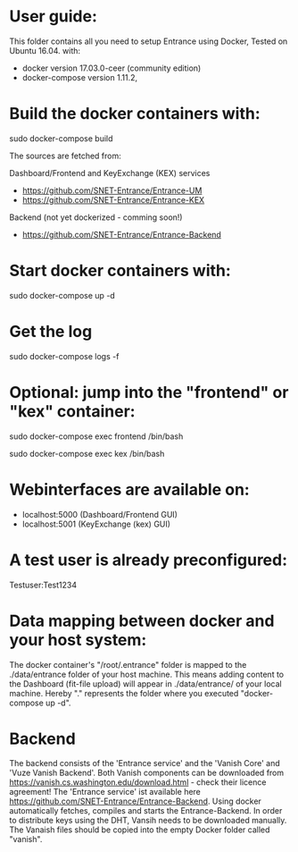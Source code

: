 # User guide:
This folder contains all you need to setup Entrance using Docker, 
Tested on Ubuntu 16.04. with:
- docker version 17.03.0-ceer (community edition)
- docker-compose version 1.11.2,

# Build the docker containers with:
sudo docker-compose build

The sources are fetched from: 

Dashboard/Frontend and KeyExchange (KEX) services
- https://github.com/SNET-Entrance/Entrance-UM
- https://github.com/SNET-Entrance/Entrance-KEX

Backend (not yet dockerized  - comming soon!)
- https://github.com/SNET-Entrance/Entrance-Backend

# Start docker containers with:
sudo docker-compose up -d

# Get the log
sudo docker-compose logs -f

# Optional: jump into the "frontend" or "kex" container:  

sudo docker-compose exec frontend /bin/bash

sudo docker-compose exec kex /bin/bash 

# Webinterfaces are available on:
- localhost:5000 (Dashboard/Frontend GUI)
- localhost:5001 (KeyExchange (kex) GUI)

# A test user is already preconfigured:
Testuser:Test1234

# Data mapping between docker and your host system:
The docker container's "/root/.entrance" folder is mapped to the ./data/entrance folder of your host machine. 
This means adding content to the Dashboard (fit-file upload) will appear in ./data/entrance/ of your local machine.
Hereby "." represents the folder where you executed "docker-compose up -d". 

# Backend
The backend consists of the 'Entrance service' and the 'Vanish Core' and 'Vuze Vanish Backend'. 
Both Vanish components can be downloaded from https://vanish.cs.washington.edu/download.html - check their licence agreement!
The 'Entrance service' ist available here https://github.com/SNET-Entrance/Entrance-Backend.
Using docker automatically fetches, compiles and starts the Entrance-Backend. In order to distribute keys using the DHT, Vansih needs to be downloaded manually. The Vanaish files should be copied into the empty Docker folder called "vanish".
